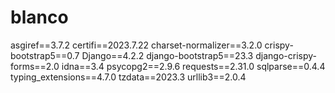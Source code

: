 # blanco
asgiref==3.7.2
certifi==2023.7.22
charset-normalizer==3.2.0
crispy-bootstrap5==0.7
Django==4.2.2
django-bootstrap5==23.3
django-crispy-forms==2.0
idna==3.4
psycopg2==2.9.6
requests==2.31.0
sqlparse==0.4.4
typing_extensions==4.7.0
tzdata==2023.3
urllib3==2.0.4
